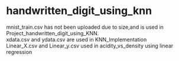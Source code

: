 # handwritten_digit_using_knn
mnist_train.csv has not been uploaded due to size,and is used in Project_handwritten_digit_using_KNN.          
xdata.csv and ydata.csv are used in KNN_Implementation   
Linear_X.csv and Linear_y.csv used in acidity_vs_density using linear regression
